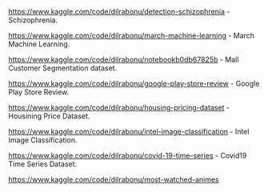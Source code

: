 https://www.kaggle.com/code/dilrabonu/detection-schizophrenia  - Schizophrenia.

https://www.kaggle.com/code/dilrabonu/march-machine-learning  - March Machine Learning.

https://www.kaggle.com/code/dilrabonu/notebookb0db67825b  - Mall Customer Segmentation dataset.

https://www.kaggle.com/code/dilrabonu/google-play-store-review  - Google Play Store Review.

https://www.kaggle.com/code/dilrabonu/housing-pricing-dataset  - Housining Price Dataset.

https://www.kaggle.com/code/dilrabonu/intel-image-classification  - Intel Image Classification.

https://www.kaggle.com/code/dilrabonu/covid-19-time-series   - Covid19 Time Series Dataset.

https://www.kaggle.com/code/dilrabonu/most-watched-animes
